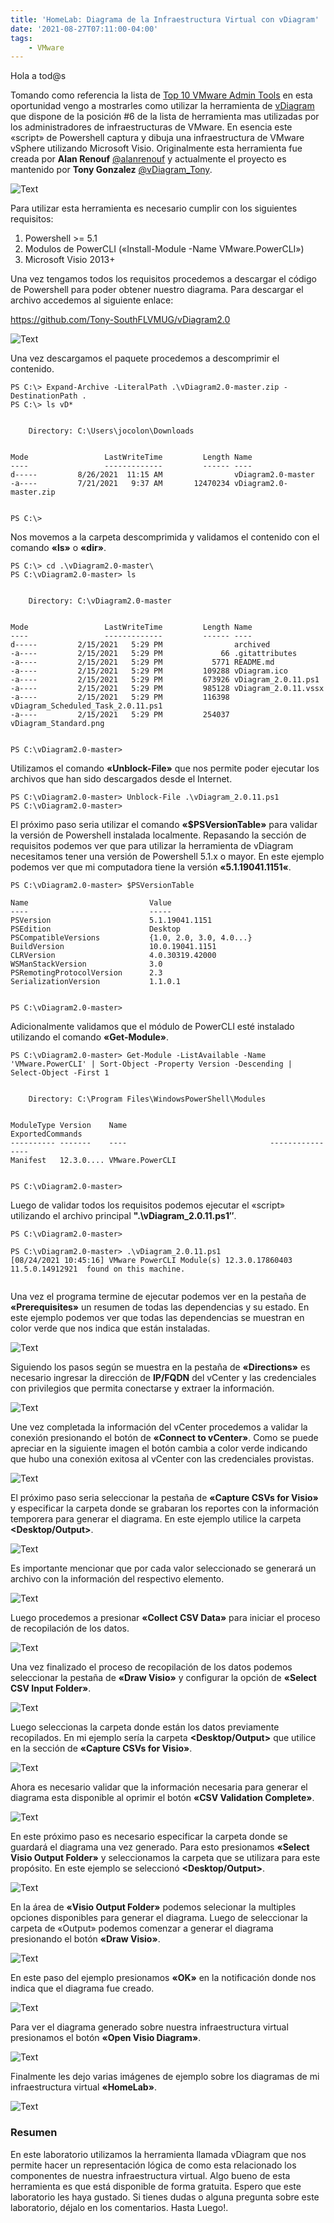 ```yaml
---
title: 'HomeLab: Diagrama de la Infraestructura Virtual con vDiagram'
date: '2021-08-27T07:11:00-04:00'
tags:
    - VMware
---
```


Hola a tod@s

Tomando como referencia la lista de [Top 10 VMware Admin Tools](https://core.vmware.com/blog/top-10-vmware-admin-tools) en esta oportunidad vengo a mostrarles como utilizar la herramienta de [vDiagram](https://github.com/Tony-SouthFLVMUG/vDiagram2.0) que dispone de la posición #6 de la lista de herramienta mas utilizadas por los administradores de infraestructuras de VMware. En esencia este «script» de Powershell captura y dibuja una infraestructura de VMware vSphere utilizando Microsoft Visio. Originalmente esta herramienta fue creada por **Alan Renouf** [@alanrenouf](https://twitter.com/alanrenouf) y actualmente el proyecto es mantenido por **Tony Gonzalez** [@vDiagram_Tony](https://twitter.com/vDiagram_Tony).

![Text](/img/invisible-infrastructure-300x200.webp#center)

Para utilizar esta herramienta es necesario cumplir con los siguientes requisitos:

1. Powershell >= 5.1
2. Modulos de PowerCLI («Install-Module -Name VMware.PowerCLI»)
3. Microsoft Visio 2013+

Una vez tengamos todos los requisitos procedemos a descargar el código de Powershell para poder obtener nuestro diagrama. Para descargar el archivo accedemos al siguiente enlace:

<https://github.com/Tony-SouthFLVMUG/vDiagram2.0>

![Text](/img/2021-08-24_09-06.webp#center)

Una vez descargamos el paquete procedemos a descomprimir el contenido.

```text
PS C:\> Expand-Archive -LiteralPath .\vDiagram2.0-master.zip -DestinationPath .
PS C:\> ls vD*


    Directory: C:\Users\jocolon\Downloads


Mode                 LastWriteTime         Length Name
----                 -------------         ------ ----
d-----         8/26/2021  11:15 AM                vDiagram2.0-master
-a----         7/21/2021   9:37 AM       12470234 vDiagram2.0-master.zip


PS C:\>
```

Nos movemos a la carpeta descomprimida y validamos el contenido con el comando **«ls»** o **«dir»**.

```text
PS C:\> cd .\vDiagram2.0-master\
PS C:\vDiagram2.0-master> ls


    Directory: C:\vDiagram2.0-master


Mode                 LastWriteTime         Length Name
----                 -------------         ------ ----
d-----         2/15/2021   5:29 PM                archived
-a----         2/15/2021   5:29 PM             66 .gitattributes
-a----         2/15/2021   5:29 PM           5771 README.md
-a----         2/15/2021   5:29 PM         109288 vDiagram.ico
-a----         2/15/2021   5:29 PM         673926 vDiagram_2.0.11.ps1
-a----         2/15/2021   5:29 PM         985128 vDiagram_2.0.11.vssx
-a----         2/15/2021   5:29 PM         116398 vDiagram_Scheduled_Task_2.0.11.ps1
-a----         2/15/2021   5:29 PM         254037 vDiagram_Standard.png


PS C:\vDiagram2.0-master>
```

Utilizamos el comando **«Unblock-File»** que nos permite poder ejecutar los archivos que han sido descargados desde el Internet.

```text
PS C:\vDiagram2.0-master> Unblock-File .\vDiagram_2.0.11.ps1
PS C:\vDiagram2.0-master>
```

El próximo paso seria utilizar el comando **«$PSVersionTable»** para validar la versión de Powershell instalada localmente. Repasando la sección de requisitos podemos ver que para utilizar la herramienta de vDiagram necesitamos tener una versión de Powershell 5.1.x o mayor. En este ejemplo podemos ver que mi computadora tiene la versión **«5.1.19041.1151«**.

```text
PS C:\vDiagram2.0-master> $PSVersionTable

Name                           Value
----                           -----
PSVersion                      5.1.19041.1151
PSEdition                      Desktop
PSCompatibleVersions           {1.0, 2.0, 3.0, 4.0...}
BuildVersion                   10.0.19041.1151
CLRVersion                     4.0.30319.42000
WSManStackVersion              3.0
PSRemotingProtocolVersion      2.3
SerializationVersion           1.1.0.1


PS C:\vDiagram2.0-master>
```

Adicionalmente validamos que el módulo de PowerCLI esté instalado utilizando el comando **«Get-Module»**.

```text
PS C:\vDiagram2.0-master> Get-Module -ListAvailable -Name 'VMware.PowerCLI' | Sort-Object -Property Version -Descending | Select-Object -First 1


    Directory: C:\Program Files\WindowsPowerShell\Modules


ModuleType Version    Name                                ExportedCommands
---------- -------    ----                                ----------------
Manifest   12.3.0.... VMware.PowerCLI


PS C:\vDiagram2.0-master> 
```

Luego de validar todos los requisitos podemos ejecutar el «script» utilizando el archivo principal **".\vDiagram_2.0.11.ps1″**.

```text
PS C:\vDiagram2.0-master> 

PS C:\vDiagram2.0-master> .\vDiagram_2.0.11.ps1
[08/24/2021 10:45:16] VMware PowerCLI Module(s) 12.3.0.17860403 11.5.0.14912921  found on this machine.


```

Una vez el programa termine de ejecutar podemos ver en la pestaña de **«Prerequisites»** un resumen de todas las dependencias y su estado. En este ejemplo podemos ver que todas las dependencias se muestran en color verde que nos indica que están instaladas.

![Text](/img/2021-08-24_10-50.webp#center)

Siguiendo los pasos según se muestra en la pestaña de **«Directions»** es necesario ingresar la dirección de **IP/FQDN** del vCenter y las credenciales con privilegios que permita conectarse y extraer la información.

![Text](/img/2021-08-24_10-51.webp#center)

Une vez completada la información del vCenter procedemos a validar la conexión presionando el botón de **«Connect to vCenter»**. Como se puede apreciar en la siguiente imagen el botón cambia a color verde indicando que hubo una conexión exitosa al vCenter con las credenciales provistas.

![Text](/img/2021-08-24_10-51_1.webp#center)

El próximo paso seria seleccionar la pestaña de **«Capture CSVs for Visio»** y especificar la carpeta donde se grabaran los reportes con la información temporera para generar el diagrama. En este ejemplo utilice la carpeta **<Desktop/Output>**.

![Text](/img/2021-08-24_10-54-1.webp#center)

Es importante mencionar que por cada valor seleccionado se generará un archivo con la información del respectivo elemento.

![Text](/img/2021-08-24_10-55_1.webp#center)

Luego procedemos a presionar **«Collect CSV Data»** para iniciar el proceso de recopilación de los datos.

![Text](/img/2021-08-24_10-56-1.webp#center)

Una vez finalizado el proceso de recopilación de los datos podemos seleccionar la pestaña de **«Draw Visio»** y configurar la opción de **«Select CSV Input Folder»**.

![Text](/img/2021-08-24_16-08-2.webp#center)

Luego seleccionas la carpeta donde están los datos previamente recopilados. En mi ejemplo sería la carpeta **<Desktop/Output>** que utilice en la sección de **«Capture CSVs for Visio»**.

![Text](/img/2021-08-24_16-09-1.webp#center)

Ahora es necesario validar que la información necesaria para generar el diagrama esta disponible al oprimir el botón **«CSV Validation Complete»**.

![Text](/img/2021-08-24_16-10-2.webp#center)

En este próximo paso es necesario especificar la carpeta donde se guardará el diagrama una vez generado. Para esto presionamos **«Select Visio Output Folder»** y seleccionamos la carpeta que se utilizara para este propósito. En este ejemplo se seleccionó **<Desktop/Output>**.

![Text](/img/2021-08-24_16-12.webp#center)

En la área de **«Visio Output Folder»** podemos selecionar la multiples opciones disponibles para generar el diagrama. Luego de seleccionar la carpeta de «Output» podemos comenzar a generar el diagrama presionando el botón **«Draw Visio»**.

![Text](/img/2021-08-24_16-14-1.webp#center)

En este paso del ejemplo presionamos **«OK»** en la notificación donde nos indica que el diagrama fue creado.

![Text](/img/2021-08-24_16-26-1.webp#center)

Para ver el diagrama generado sobre nuestra infraestructura virtual presionamos el botón **«Open Visio Diagram»**.

![Text](/img/2021-08-24_16-26_1-1.webp#center)

Finalmente les dejo varias imágenes de ejemplo sobre los diagramas de mi infraestructura virtual **«HomeLab»**.

![Text](/img/VM-To-Host-1-1024x560.webp#center)

### Resumen

En este laboratorio utilizamos la herramienta llamada vDiagram que nos permite hacer un representación lógica de como esta relacionado los componentes de nuestra infraestructura virtual. Algo bueno de esta herramienta es que está disponible de forma gratuita. Espero que este laboratorio les haya gustado. Si tienes dudas o alguna pregunta sobre este laboratorio, déjalo en los comentarios. Hasta Luego!.
